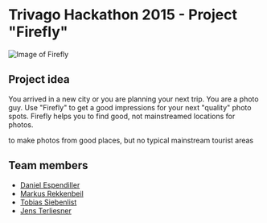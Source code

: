 # Trivago Hackathon 2015 - Project "Firefly"
![Image of Firefly](https://github.com/TrivagoHackathonFirefly/project/blob/master/images/firefly_180.png)

## Project idea
You arrived in a new city or you are planning your next trip. You are a photo guy.
Use "Firefly" to get a good impressions for your next "quality" photo spots.
Firefly helps you to find good, not mainstreamed locations for photos.

to make photos from good places, but no typical mainstream tourist areas

## Team members
* [Daniel Espendiller](https://github.com/Haehnchen)
* [Markus Rekkenbeil](https://github.com/bionix)
* [Tobias Siebenlist](https://github.com/t7l)
* [Jens Terliesner](https://github.com/terliesner)
